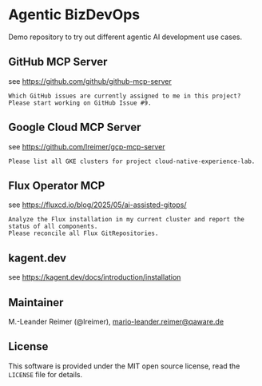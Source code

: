 # Agentic BizDevOps

Demo repository to try out different agentic AI development use cases.

## GitHub MCP Server

see https://github.com/github/github-mcp-server

```
Which GitHub issues are currently assigned to me in this project?
Please start working on GitHub Issue #9.
```

## Google Cloud MCP Server

see https://github.com/lreimer/gcp-mcp-server

```
Please list all GKE clusters for project cloud-native-experience-lab.
```

## Flux Operator MCP

see https://fluxcd.io/blog/2025/05/ai-assisted-gitops/

```
Analyze the Flux installation in my current cluster and report the status of all components.
Please reconcile all Flux GitRepositories.
```

## kagent.dev

see https://kagent.dev/docs/introduction/installation

## Maintainer

M.-Leander Reimer (@lreimer), <mario-leander.reimer@qaware.de>

## License

This software is provided under the MIT open source license, read the `LICENSE` file for details.
